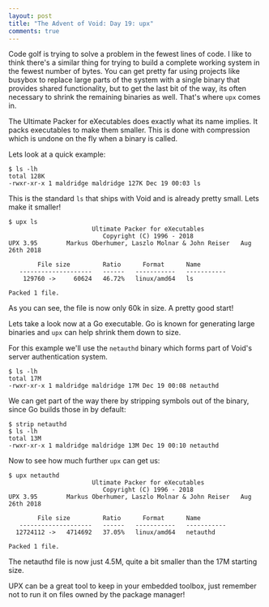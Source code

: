 ```yaml
---
layout: post
title: "The Advent of Void: Day 19: upx"
comments: true
---
```


Code golf is trying to solve a problem in the fewest lines of code.  I
like to think there's a similar thing for trying to build a complete
working system in the fewest number of bytes.  You can get pretty far
using projects like busybox to replace large parts of the system with
a single binary that provides shared functionality, but to get the
last bit of the way, its often necessary to shrink the remaining
binaries as well.  That's where `upx` comes in.

The Ultimate Packer for eXecutables does exactly what its name
implies.  It packs executables to make them smaller.  This is done
with compression which is undone on the fly when a binary is called.

Lets look at a quick example:

```
$ ls -lh
total 128K
-rwxr-xr-x 1 maldridge maldridge 127K Dec 19 00:03 ls
```

This is the  standard `ls` that ships with Void  and is already pretty
small.  Lets make it smaller!

```
$ upx ls
                       Ultimate Packer for eXecutables
                          Copyright (C) 1996 - 2018
UPX 3.95        Markus Oberhumer, Laszlo Molnar & John Reiser   Aug 26th 2018

        File size         Ratio      Format      Name
   --------------------   ------   -----------   -----------
    129760 ->     60624   46.72%   linux/amd64   ls

Packed 1 file.
```

As you can see, the file is now only 60k in size.  A pretty good
start!

Lets take a look now at a Go executable.  Go is known for generating
large binaries and `upx` can help shrink them down to size.

For this example we'll use the `netauthd` binary which forms part of
Void's server authentication system.

```
$ ls -lh
total 17M
-rwxr-xr-x 1 maldridge maldridge 17M Dec 19 00:08 netauthd
```

We can get part of the way there by stripping symbols out of the
binary, since Go builds those in by default:

```
$ strip netauthd
$ ls -lh
total 13M
-rwxr-xr-x 1 maldridge maldridge 13M Dec 19 00:10 netauthd
```

Now to see how much further `upx` can get us:

```
$ upx netauthd
                       Ultimate Packer for eXecutables
                          Copyright (C) 1996 - 2018
UPX 3.95        Markus Oberhumer, Laszlo Molnar & John Reiser   Aug 26th 2018

        File size         Ratio      Format      Name
   --------------------   ------   -----------   -----------
  12724112 ->   4714692   37.05%   linux/amd64   netauthd

Packed 1 file.
```

The netauthd file is now just 4.5M, quite a bit smaller than the 17M
starting size.

UPX can be a great tool to keep in your embedded toolbox, just
remember not to run it on files owned by the package manager!
